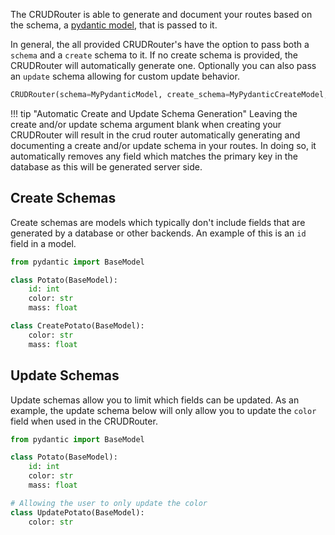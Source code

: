 The CRUDRouter is able to generate and document your routes based on the schema, a 
[pydantic model](https://pydantic-docs.helpmanual.io/usage/models/#basic-model-usage), that is passed to it.

In general, the all provided CRUDRouter's have the option to pass both a `schema` and a `create` schema to it.  If no
create schema is provided, the CRUDRouter will automatically generate one. Optionally you can also pass an `update` schema
allowing for custom update behavior.
```python
CRUDRouter(schema=MyPydanticModel, create_schema=MyPydanticCreateModel, update_schema=MyPydanticUpdateModel)
```

!!! tip "Automatic Create and Update Schema Generation"
    Leaving the create and/or update schema argument blank when creating your CRUDRouter will result in the crud router automatically
    generating and documenting a create and/or update schema in your routes. In doing so, it automatically removes any field which
    matches the primary key in the database as this will be generated server side.

## Create Schemas
Create schemas are models which typically don't include fields that are generated by a database or other backends. An example of this 
is an `id` field in a model.

```python
from pydantic import BaseModel

class Potato(BaseModel):
    id: int
    color: str
    mass: float

class CreatePotato(BaseModel):
    color: str
    mass: float
```

## Update Schemas
Update schemas allow you to limit which fields can be updated. As an example, the update schema below will only allow you to
update the `color` field when used in the CRUDRouter.

```python
from pydantic import BaseModel

class Potato(BaseModel):
    id: int
    color: str
    mass: float

# Allowing the user to only update the color
class UpdatePotato(BaseModel):
    color: str
```
